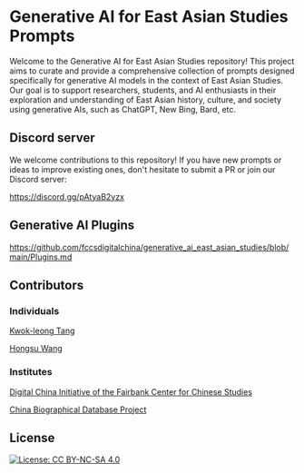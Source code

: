 # Generative AI for East Asian Studies Prompts

Welcome to the Generative AI for East Asian Studies repository! This project aims to curate and provide a comprehensive collection of prompts designed specifically for generative AI models in the context of East Asian Studies. Our goal is to support researchers, students, and AI enthusiasts in their exploration and understanding of East Asian history, culture, and society using generative AIs, such as ChatGPT, New Bing, Bard, etc.


## Discord server

We welcome contributions to this repository! If you have new prompts or ideas to improve existing ones, don't hesitate to submit a PR or join our Discord server:

https://discord.gg/pAtyaB2yzx

## Generative AI Plugins

https://github.com/fccsdigitalchina/generative_ai_east_asian_studies/blob/main/Plugins.md

## Contributors

### Individuals

[Kwok-leong Tang](https://github.com/kltng)

[Hongsu Wang](https://github.com/sudoghut)

### Institutes

[Digital China Initiative of the Fairbank Center for Chinese Studies](https://fairbank.fas.harvard.edu/research/research-initiatives/digital-china/)

[China Biographical Database Project](https://projects.iq.harvard.edu/cbdb/home)

## License 

[![License: CC BY-NC-SA 4.0](https://img.shields.io/badge/License-CC_BY--NC--SA_4.0-blue.svg?style=flat)](https://creativecommons.org/licenses/by-nc-sa/4.0/)
